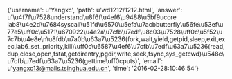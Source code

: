 {'username': u'Yangxc', 'path': u'wd1212/1212.html', 'answer': u'\u4f7f\u7528understand\u8f6f\u4ef6\u9488\u5bf9ucore lab8\u4e2d\u7684syscall\u51fd\u6570\u5efa\u7acbbutterfly\u56fe\u53ef\u77e5\uff0c\u5171\u670922\u4e2a\u7cfb\u7edf\u8c03\u7528\uff0c\u5f52\u7c7b\u4e8e\n\u8fdb\u7a0b\u63a7\u5236(fork,wait,yield,getpid,sleep,exit,exec,lab6_set_priority,kill)\uff0c\u6587\u4ef6\u7cfb\u7edf\u63a7\u5236(read,dup,close,open,fstat,getdirentry,pgdir,write,seek,fsync,sys_getcwd)\u548c\u7cfb\u7edf\u63a7\u5236(gettime\uff0cputs)', 'email': u'yangxc13@mails.tsinghua.edu.cn', 'time': '2016-02-28:10:46:54'}